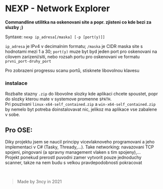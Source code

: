 # NEXP - Network Explorer

**Commandline utilitka na oskenovani site a popr. zjisteni co kde bezi za sluzby ;)**  

Syntaxe:
`nexp ip_adresa[/maska] [-p [port(y)]]`  

`ip_adresa` je IPv4 v decimalnim formatu;       `/maska` je CIDR maska site s hodnotami mezi 1 a 30;
`port(y)` muze byt byd jeden port pro oskenovani na cilovem zarizeni/siti,      nebo rozsah portu pro oskenovani ve formatu `prvni_port-druhy_port`  

Pro zobrazeni progressu scanu portů, stisknete libovolnou klavesu  

### instalace
Rozbalte stazny `.zip` do libovolne slozky kde aplikaci chcete spoustet, popr do slozky kterou mate v systemove promenne `$PATH`.  
Pri pouzivani `linux-x64-self_contained.zip` a `win-x64-self_contained.zip` by nemelo byt potreba doinstalovavat nic, jelikoz ma aplikace vse zabalene v sobe.

## Pro OSE:

Diky projektu jsem se naucil principy vicevlaknoveho programovani a jeho implementaci v C# (Tasky, Thready,…). Take networking: navazovani TCP spojeni, pingovani (a spravny management vlaken s tim spojeny),…  
Projekt ponekud prerostl puvodni zamer vytvorit pouze jednoduchy scanner, takze na nem budu s velkou pravdepodobnosti pokracovat

<br>

> Made by 3ncy in 2021
